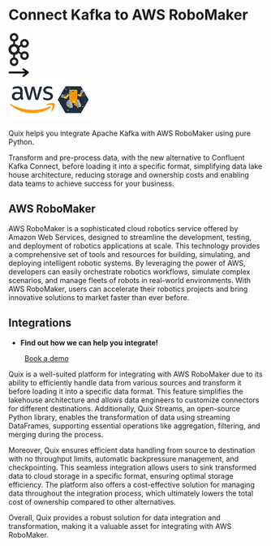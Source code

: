 # Connect Kafka to AWS RoboMaker

<div class="connect-images cards blog-grid-card" markdown>
<div>
<img src="../images/kafka_logo.png" width="40px" />
</div>
<div>
<img src="../images/arrow.svg" width="40px" />
</div>
<div>
<img src="./images/aws-robomaker_1.jpg" />
</div>
</div>

Quix helps you integrate Apache Kafka with AWS RoboMaker using pure Python.

Transform and pre-process data, with the new alternative to Confluent Kafka Connect, before loading it into a specific format, simplifying data lake house architecture, reducing storage and ownership costs and enabling data teams to achieve success for your business.

## AWS RoboMaker

AWS RoboMaker is a sophisticated cloud robotics service offered by Amazon Web Services, designed to streamline the development, testing, and deployment of robotics applications at scale. This technology provides a comprehensive set of tools and resources for building, simulating, and deploying intelligent robotic systems. By leveraging the power of AWS, developers can easily orchestrate robotics workflows, simulate complex scenarios, and manage fleets of robots in real-world environments. With AWS RoboMaker, users can accelerate their robotics projects and bring innovative solutions to market faster than ever before.

## Integrations

<div class="grid cards" markdown>

- __Find out how we can help you integrate!__

    <a class="md-button md-button--primary" href="https://quix.io/book-a-demo" target="_blank" style="margin:.5rem;">Book a demo</a>

</div>


Quix is a well-suited platform for integrating with AWS RoboMaker due to its ability to efficiently handle data from various sources and transform it before loading it into a specific data format. This feature simplifies the lakehouse architecture and allows data engineers to customize connectors for different destinations. Additionally, Quix Streams, an open-source Python library, enables the transformation of data using streaming DataFrames, supporting essential operations like aggregation, filtering, and merging during the process.

Moreover, Quix ensures efficient data handling from source to destination with no throughput limits, automatic backpressure management, and checkpointing. This seamless integration allows users to sink transformed data to cloud storage in a specific format, ensuring optimal storage efficiency. The platform also offers a cost-effective solution for managing data throughout the integration process, which ultimately lowers the total cost of ownership compared to other alternatives.

Overall, Quix provides a robust solution for data integration and transformation, making it a valuable asset for integrating with AWS RoboMaker.

